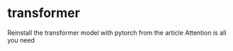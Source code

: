 # transformer
Reinstall the transformer model with pytorch from the article Attention is all you need
